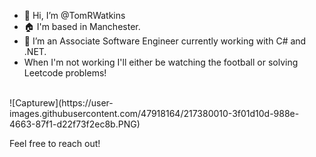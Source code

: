 - 👋 Hi, I’m @TomRWatkins
- :house: I'm based in Manchester.
- 👀 I’m an Associate Software Engineer currently working with C# and .NET.
- When I'm not working I'll either be watching the football or solving Leetcode problems!
<br>
![Capturew](https://user-images.githubusercontent.com/47918164/217380010-3f01d10d-988e-4663-87f1-d22f73f2ec8b.PNG)

Feel free to reach out!


